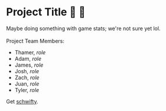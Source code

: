 # __Project Title__  :tada: :tada:
Maybe doing something with game stats; we're not sure yet lol.
<br><br>
Project Team Members:
- Thamer, _role_
- Adam, _role_
- James, _role_
- Josh, _role_
- Zach, _role_
- Juan, _role_
- Tyler, _role_

Get [schwifty](https://www.youtube.com/watch?v=4ctK1aoWuqY).
